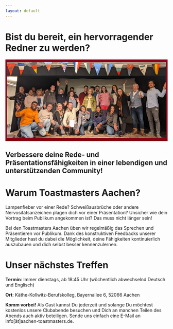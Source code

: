 ```yaml
---
layout: default
---
```


<div class='card'>
    <h1>Bist du bereit, ein hervorragender Redner zu werden?</h1>
    <img src="/assets/images/home-group-pic.jpg" width="800" style="display: block; margin-left: auto; margin-right: auto;">
    <h2>
        Verbessere deine Rede- und Präsentationsfähigkeiten in einer lebendigen und unterstützenden Community!
    </h2>
</div>

<!-- [Jump to English](#are-you-ready-to-become-an-excellent-speaker) -->



<div class='card'>
    <h1>Warum Toastmasters Aachen?</h1>
    <p>
        Lampenfieber vor einer Rede?
        Schweißausbrüche oder andere Nervositätsanzeichen plagen dich vor einer Präsentation?
        Unsicher wie dein Vortrag beim Publikum angekommen ist?
        Das muss nicht länger sein!
    </p>
    <p>
        Bei den Toastmasters Aachen üben wir regelmäßig das Sprechen und Präsentieren vor Publikum.
        Dank des konstruktiven Feedbacks unserer Mitglieder hast du dabei die Möglichkeit, deine Fähigkeiten kontinuierlich auszubauen und dich selbst besser kennenzulernen.
    </p>
</div>

<div class='card'>
    <h1>Unser nächstes Treffen</h1>
    <p>
        <b>Termin</b>: Immer dienstags, ab 18:45 Uhr (wöchentlich abwechselnd Deutsch und Englisch)
    </p>
    <p>
        <b>Ort</b>: Käthe-Kollwitz-Berufskolleg, Bayernallee 6, 52066 Aachen
    </p>
    <p>
        <b>Komm vorbei!</b>
        Als Gast kannst Du jederzeit und solange Du möchtest kostenlos unsere Clubabende besuchen und Dich an manchen Teilen des Abends auch aktiv beteiligen.
        Sende uns einfach eine E-Mail an info[ät]aachen-toastmasters.de.
    </p>
</div>



<!--- # Are You Ready to Become an Excellent Speaker? --->
